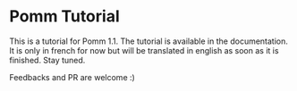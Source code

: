 Pomm Tutorial
=============

This is a tutorial for Pomm 1.1. The tutorial is available in the documentation. It is only in french for now but will be translated in english as soon as it is finished. Stay tuned.

Feedbacks and PR are welcome :)

